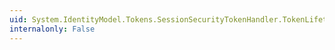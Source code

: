 ```yaml
---
uid: System.IdentityModel.Tokens.SessionSecurityTokenHandler.TokenLifetime
internalonly: False
---
```


